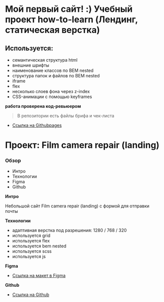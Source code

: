 # Мой первый сайт! :) Учебный проект how-to-learn (Лендинг, cтатическая верстка)

## Используется:
* семантическая структура html
* внешние шрифты
* наименование классов по BEM nested
* структура папок и файлов по BEM nested
* iframe
* flex
* несколько слоев фона через z-index
* CSS-анимации с помощью keyframes

**работа проверена код-ревьюером**
>В репозитории есть файлы брифа и чек-листа

* [Ссылка на Githubpages](https://oleg-kuzmin.github.io/how-to-learn/)








# Проект: Film camera repair (landing)

### Обзор
* Интро
* Технологии
* Figma
* Github

**Интро**

Небольшой сайт Film camera repair (landing) с формой для отправки почты

**Технологии**
* адаптивная верстка под разрешения: 1280 / 768 / 320
* используется grid
* используется flex
* используется bem nested
* используется scss
* используется js

**Figma**

* [Ссылка на макет в Figma](https://www.figma.com/file/G3UWFlQmNtNs67751YiDH2/Month-of-Landings?node-id=2%3A3)

**Github**

* [Ссылка на Github](https://alex-dust.github.io/film-camera-repair/)
